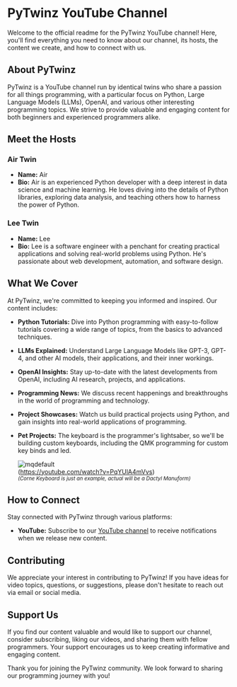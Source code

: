 # PyTwinz YouTube Channel

Welcome to the official readme for the PyTwinz YouTube channel! Here, you'll find everything you need to know about our channel, its hosts, the content we create, and how to connect with us.

## About PyTwinz

PyTwinz is a YouTube channel run by identical twins who share a passion for all things programming, with a particular focus on Python, Large Language Models (LLMs), OpenAI, and various other interesting programming topics. We strive to provide valuable and engaging content for both beginners and experienced programmers alike.

## Meet the Hosts

### Air Twin
- **Name:** Air
- **Bio:** Air is an experienced Python developer with a deep interest in data science and machine learning. He loves diving into the details of Python libraries, exploring data analysis, and teaching others how to harness the power of Python.

### Lee Twin
- **Name:** Lee
- **Bio:** Lee is a software engineer with a penchant for creating practical applications and solving real-world problems using Python. He's passionate about web development, automation, and software design.

## What We Cover

At PyTwinz, we're committed to keeping you informed and inspired. Our content includes:

- **Python Tutorials:** Dive into Python programming with easy-to-follow tutorials covering a wide range of topics, from the basics to advanced techniques.
- **LLMs Explained:** Understand Large Language Models like GPT-3, GPT-4, and other AI models, their applications, and their inner workings.
- **OpenAI Insights:** Stay up-to-date with the latest developments from OpenAI, including AI research, projects, and applications.
- **Programming News:** We discuss recent happenings and breakthroughs in the world of programming and technology.
- **Project Showcases:** Watch us build practical projects using Python, and gain insights into real-world applications of programming.
- **Pet Projects:** The keyboard is the programmer's lightsaber, so we'll be building  custom keyboards, including the QMK programming for custom key binds and led.

 
     ![mqdefault](https://github.com/dedguy21/pytwinz/assets/49103740/54a4e926-463e-46dd-90f9-0503789154a5)<br>
     (https://youtube.com/watch?v=PqYUlA4mVvs)<br>
  *<small>(Corne Keyboard is just an example, actual will be a Dactyl Manuform)</small>*

## How to Connect

Stay connected with PyTwinz through various platforms:

- **YouTube:** Subscribe to our [YouTube channel](https://www.youtube.com/@pytwinz) to receive notifications when we release new content.


## Contributing

We appreciate your interest in contributing to PyTwinz! If you have ideas for video topics, questions, or suggestions, please don't hesitate to reach out via email or social media.

## Support Us

If you find our content valuable and would like to support our channel, consider subscribing, liking our videos, and sharing them with fellow programmers. Your support encourages us to keep creating informative and engaging content.

Thank you for joining the PyTwinz community. We look forward to sharing our programming journey with you!
